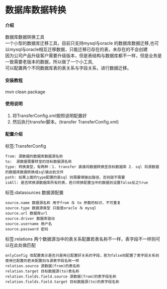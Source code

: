 # 数据库数据转换

#### 介绍
数据库数据转换工具  
一个小型的数据库迁移工具，目前只支持mysql与oracle 的数据库数据迁移,也可以mysql与oracle相互迁移数据，只能迁移已存在的表，未存在的不会创建  
因为公司产品升级客户需要升级版本，但是表结构与数据库都不一样，但是业务是一致需要老版本的数据，所以做了一个小工具,  
可以配置两个不同数据库表的表关系与字段关系，进行数据迁移。
#### 安装教程

mvn clean package

#### 使用说明

1. 将TransferConfig.xml按照说明配置好
2. 然后执行transfer脚本。(transfer TransferConfig.xml)  

#### 配置介绍
标签:TransferConfig
   
    from: 源数据的数据库数据源名称
    to:  源数据需要转至的目标数据源名称
    type: 转换类型，有两种：1. transfer 直接将数据转换至目标数据库 2. sql 将源数据的数据库数据转换成sql输出到文件
    path: 如果上面的type配置的是sql 则需要填输出路径，否则就不需要
    isAll: 是否转换源数据库所有的表，若只转换配置当中的数据则设置false反之true
标签:datasources 数据源配置
   
    source.name 数据源名称 用于from 与 to 参数的标识，不可重复
    source.type 数据源类型 只能是oracle 与 mysql
    source.url 数据库url
    source.driver 数据库驱动
    source.username 用户名 
    source.password 密码
标签:relations 两个数据源当中的表关系配置若表名称不一样，表字段不一样则可以在此处做匹配
    
    onlyConfig 改配置表示是否只是用已配置好关系的字段，若为false则配置了表字段关系则使用已配置的若未配置则与源表字段名称一样
    relation.source 源数据(from)的表名称
    relation.target 目标数据源(to)表名称
    relation.fields.field.source 源数据(from)的表字段名称
    relation.fields.field.target 目标数据源(to)的表字段名称
